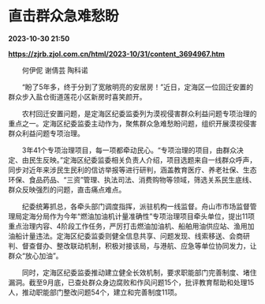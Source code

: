 # 直击群众急难愁盼

**2023-10-30 21:50**

**https://zjrb.zjol.com.cn/html/2023-10/31/content_3694967.htm**

　　何伊伲 谢倩芸 陶科诺

　　“盼了5年多，终于分到了宽敞明亮的安居房！”近日，定海区一位回迁安置的群众步入盐仓街道莲花小区新房时喜笑颜开。

　　农村回迁安置问题，是定海区纪委监委列为漠视侵害群众利益问题专项治理的重点之一。定海区纪委监委主动作为，聚焦群众急难愁盼问题，组织开展漠视侵害群众利益问题专项治理。

　　3年41个专项治理项目，每一项都牵动民心。“专项治理的项目，由群众决定、由民生反映。”定海区纪委监委相关负责人介绍，项目选题来自一线群众呼声，同步对近年来涉民生民利的信访举报等进行研判，涵盖教育医疗、养老社保、生态环保、食品药品、“三资”管理、执法司法、消费购物等领域，筛选关系民生底线、群众反映强烈的问题，直击痛点难点。

　　纪委统筹抓总，各牵头部门调度指挥，派驻机构一线监督。舟山市市场监督管理局定海分局作为今年“燃油加油机计量准确性”专项治理项目牵头单位，提出11项重点治理内容、4阶段工作任务，严厉打击燃油加油机、船舶用油供应站、渔用加油船计量违法。定海区纪委监委则健全信息共享、问题发现、线索移送、会商研判、督查督办、整改联动机制，积极对接该局，与港航、应急等单位协同发力，让群众“放心加油”。

　　同时，定海区纪委监委推动建立健全长效机制，要求职能部门完善制度、堵住漏洞。截至9月底，已查处群众身边腐败和作风问题15个，批评教育帮助和处理15人，推动职能部门整改问题54个，建立和完善制度11项。